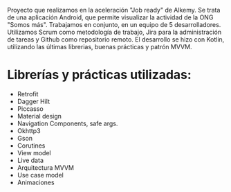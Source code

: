  Proyecto que realizamos en la aceleración "Job ready" de Alkemy. Se trata de una aplicación Android, que permite visualizar la actividad de la ONG "Somos más".
 Trabajamos en conjunto, en un equipo de 5 desarrolladores. Utilizamos Scrum como metodología de trabajo, Jira para la administración de tareas y Github como repositorio remoto.
 El desarrollo se hizo con Kotlin, utilizando las últimas librerias, buenas prácticas y patrón MVVM.

# Librerías y prácticas utilizadas:

* Retrofit
* Dagger Hilt
* Piccasso
* Material design
* Navigation Components, safe args.
* Okhttp3
* Gson
* Corutines
* View model
* Live data
* Arquitectura MVVM
* Use case model
* Animaciones
